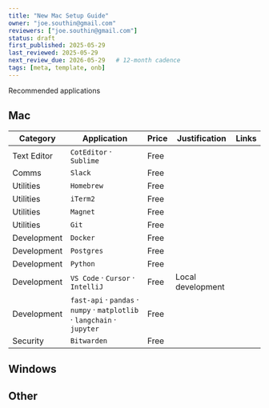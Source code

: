 ```yaml
---
title: "New Mac Setup Guide"
owner: "joe.southin@gmail.com"
reviewers: ["joe.southin@gmail.com"]
status: draft
first_published: 2025-05-29
last_reviewed: 2025-05-29
next_review_due: 2026-05-29   # 12-month cadence
tags: [meta, template, onb]
---
```


Recommended applications
## Mac
|Category|Application|Price|Justification|Links|
|---|---|---|---|---|
|Text Editor|`CotEditor` · `Sublime`|Free|||
|Comms|`Slack`|Free|||
|Utilities|`Homebrew`|Free|||
|Utilities|`iTerm2`|Free|||
|Utilities|`Magnet`|Free|||
|Utilities|`Git`|Free|||
|Development|`Docker`|Free|||
|Development|`Postgres`|Free|||
|Development|`Python`|Free|||
|Development|`VS Code` · `Cursor` · `IntelliJ`|Free|Local development||
|Development|`fast-api` · `pandas` · `numpy` · `matplotlib` · `langchain` · `jupyter`|Free|||
|Security|`Bitwarden`|Free|||

## Windows

## Other